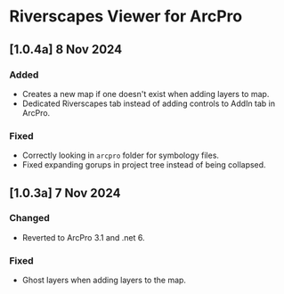 # Riverscapes Viewer for ArcPro

## [1.0.4a] 8 Nov 2024

### Added
- Creates a new map if one doesn't exist when adding layers to map.
- Dedicated Riverscapes tab instead of adding controls to AddIn tab in ArcPro.

### Fixed
- Correctly looking in `arcpro` folder for symbology files.
- Fixed expanding gorups in project tree instead of being collapsed.

## [1.0.3a] 7 Nov 2024

### Changed

- Reverted to ArcPro 3.1 and .net 6.

### Fixed

- Ghost layers when adding layers to the map.